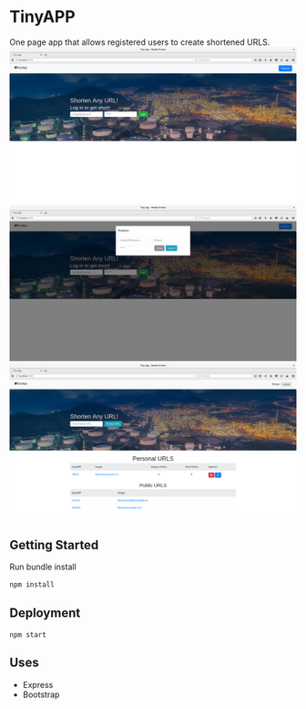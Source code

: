 # TinyAPP

One page app that allows registered users to create shortened URLS.
![Home page](https://github.com/moogsG/tinyURL/blob/master/docs/Screenshot%20from%202017-10-17%2010-29-29.png?raw=true)
![Register](https://github.com/moogsG/tinyURL/blob/master/docs/Screenshot%20from%202017-10-17%2010-29-48.png?raw=true)
![User Page](https://github.com/moogsG/tinyURL/blob/master/docs/Screenshot%20from%202017-10-17%2010-30-36.png?raw=true)

## Getting Started

Run bundle install
```
npm install
```

## Deployment

```
npm start
```

## Uses

* Express
* Bootstrap
